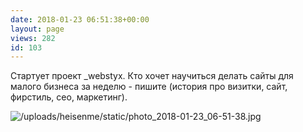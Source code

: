 ```yaml
---
date: 2018-01-23 06:51:38+00:00
layout: page
views: 282
id: 103
---
```


Стартует проект _webstyx. Кто хочет научиться делать сайты для малого бизнеса за неделю - пишите (история про визитки, сайт, фирстиль, сео, маркетинг).



![/uploads/heisenme/static/photo_2018-01-23_06-51-38.jpg](/uploads/heisenme/static/photo_2018-01-23_06-51-38.jpg)
